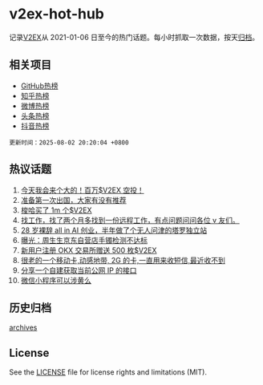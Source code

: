 # v2ex-hot-hub

 记录[V2EX](https://www.v2ex.com/)从 2021-01-06 日至今的热门话题。每小时抓取一次数据，按天[归档](archives)。
 
 ## 相关项目

- [GitHub热榜](https://github.com/lonnyzhang423/github-hot-hub)
- [知乎热榜](https://github.com/lonnyzhang423/zhihu-hot-hub)
- [微博热榜](https://github.com/lonnyzhang423/weibo-hot-hub)
- [头条热榜](https://github.com/lonnyzhang423/toutiao-hot-hub)
- [抖音热榜](https://github.com/lonnyzhang423/douyin-hot-hub)


 `更新时间：2025-08-02 20:20:04 +0800`

## 热议话题

1. [今天我会来个大的！百万$V2EX 空投！](https://www.v2ex.com/t/1149444)
1. [准备第一次出国，大家有没有推荐](https://www.v2ex.com/t/1149432)
1. [梭哈买了 1m 个$V2EX](https://www.v2ex.com/t/1149420)
1. [找工作，找了两个月多找到一份远程工作，有点问题问问各位 v 友们。](https://www.v2ex.com/t/1149452)
1. [28 岁裸辞 all in AI 创业，半年做了个无人问津的塔罗独立站](https://www.v2ex.com/t/1149424)
1. [曝光：周生生京东自营店手镯检测不达标](https://www.v2ex.com/t/1149454)
1. [新用户注册 OKX 交易所赠送 500 枚$V2EX](https://www.v2ex.com/t/1149382)
1. [很老的一个移动卡,动感地带, 2G 的卡,一直用来收短信,最近收不到](https://www.v2ex.com/t/1149375)
1. [分享一个自建获取当前公网 IP 的接口](https://www.v2ex.com/t/1149457)
1. [微信小程序可以涉黄么](https://www.v2ex.com/t/1149477)

## 历史归档

[archives](archives)

## License

See the [LICENSE](LICENSE) file for license rights and limitations (MIT).
